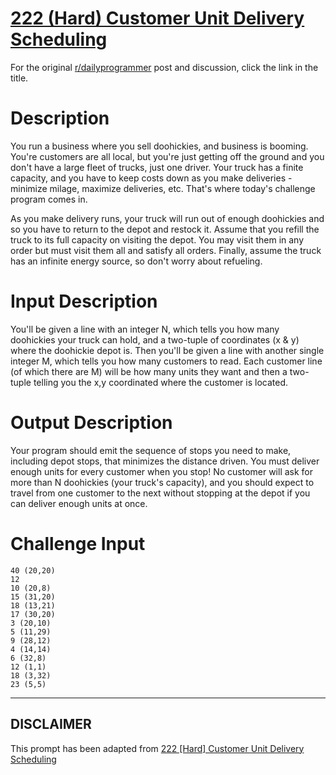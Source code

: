 # [222 (Hard) Customer Unit Delivery Scheduling](https://www.reddit.com/r/dailyprogrammer/comments/3cqxuh/20150710_challenge_222_hard_customer_unit/)

For the original [r/dailyprogrammer](https://www.reddit.com/r/dailyprogrammer/) post and discussion, click the link in the title.

# Description
You run a business where you sell doohickies, and business is booming. You're customers are all local, but you're just getting off the ground and you don't have a large fleet of trucks, just one driver. Your truck has a finite capacity, and you have to keep costs down as you make deliveries - minimize milage, maximize deliveries, etc. That's where today's challenge program comes in. 

As you make delivery runs, your truck will run out of enough doohickies and so you have to return to the depot and restock it. Assume that you refill the truck to its full capacity on visiting the depot. You may visit them in any order but must visit them all and satisfy all orders. Finally, assume the truck has an infinite energy source, so don't worry about refueling.

# Input Description
You'll be given a line with an integer N, which tells you how many doohickies your truck can hold, and a two-tuple of coordinates (x & y) where the doohickie depot is. Then you'll be given a line with another single integer M, which tells you how many customers to read. Each customer line (of which there are M) will be how many units they want and then a two-tuple telling you the x,y coordinated where the customer is located. 

# Output Description
Your program should emit the sequence of stops you need to make, including depot stops, that minimizes the distance driven. You must deliver enough units for every customer when you stop! No customer will ask for more than N doohickies (your truck's capacity), and you should expect to travel from one customer to the next without stopping at the depot if you can deliver enough units at once. 

# Challenge Input

```
40 (20,20)
12
10 (20,8)
15 (31,20)
18 (13,21)
17 (30,20)
3 (20,10)
5 (11,29)
9 (28,12)
4 (14,14)
6 (32,8)
12 (1,1)
18 (3,32)
23 (5,5)
```

----
## **DISCLAIMER**
This prompt has been adapted from [222 [Hard] Customer Unit Delivery Scheduling](https://www.reddit.com/r/dailyprogrammer/comments/3cqxuh/20150710_challenge_222_hard_customer_unit/
)
